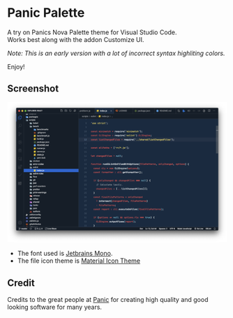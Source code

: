 # Panic Palette

A try on Panics Nova Palette theme for Visual Studio Code.  
Works best along with the addon Customize UI.

_Note: This is an early version with a lot of incorrect syntax highliting colors._

Enjoy!

## Screenshot

![Syntax highlight: Javascript](https://raw.githubusercontent.com/perragnar/panic-palette-vscode/master/images/screenshots/screenshot-1.png)

* The font used is [Jetbrains Mono](https://www.jetbrains.com/lp/mono/).
* The file icon theme is [Material Icon Theme](https://marketplace.visualstudio.com/items?itemName=PKief.material-icon-theme)

## Credit

Credits to the great people at [Panic](https://panic.com) for creating high quality and good looking software for many years.

